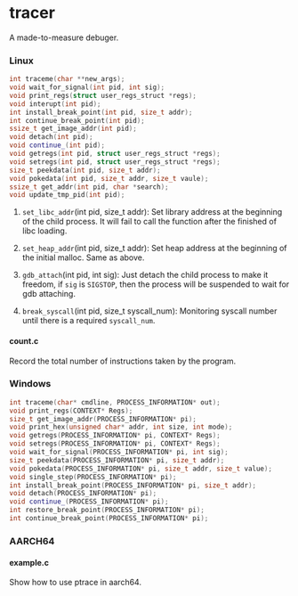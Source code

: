 # tracer

A made-to-measure debuger.

### Linux

```c++
int traceme(char **new_args);
void wait_for_signal(int pid, int sig);
void print_regs(struct user_regs_struct *regs);
void interupt(int pid);
int install_break_point(int pid, size_t addr);
int continue_break_point(int pid);
ssize_t get_image_addr(int pid);
void detach(int pid);
void continue_(int pid);
void getregs(int pid, struct user_regs_struct *regs);
void setregs(int pid, struct user_regs_struct *regs);
size_t peekdata(int pid, size_t addr);
void pokedata(int pid, size_t addr, size_t vaule);
ssize_t get_addr(int pid, char *search);
void update_tmp_pid(int pid);
```

1. `set_libc_addr`(int pid, size_t addr): Set library address at the beginning of the child process. It will fail to call the function after the finished of libc loading.
2. `set_heap_addr`(int pid, size_t addr): Set heap address at the beginning of the initial malloc. Same as above.

3. `gdb_attach`(int pid, int sig): Just detach the child process to make it freedom, if `sig` is `SIGSTOP`, then the process will be suspended to wait for gdb attaching.

4. `break_syscall`(int pid, size_t syscall_num): Monitoring syscall number until there is a required `syscall_num`.

#### count.c

Record the total number of instructions taken by the program.


### Windows

```c++
int traceme(char* cmdline, PROCESS_INFORMATION* out);
void print_regs(CONTEXT* Regs);
size_t get_image_addr(PROCESS_INFORMATION* pi);
void print_hex(unsigned char* addr, int size, int mode);
void getregs(PROCESS_INFORMATION* pi, CONTEXT* Regs);
void setregs(PROCESS_INFORMATION* pi, CONTEXT* Regs);
void wait_for_signal(PROCESS_INFORMATION* pi, int sig);
size_t peekdata(PROCESS_INFORMATION* pi, size_t addr);
void pokedata(PROCESS_INFORMATION* pi, size_t addr, size_t value);
void single_step(PROCESS_INFORMATION* pi);
int install_break_point(PROCESS_INFORMATION* pi, size_t addr);
void detach(PROCESS_INFORMATION* pi);
void continue_(PROCESS_INFORMATION* pi);
int restore_break_point(PROCESS_INFORMATION* pi);
int continue_break_point(PROCESS_INFORMATION* pi);
```

### AARCH64

#### example.c

Show how to use ptrace in aarch64.

